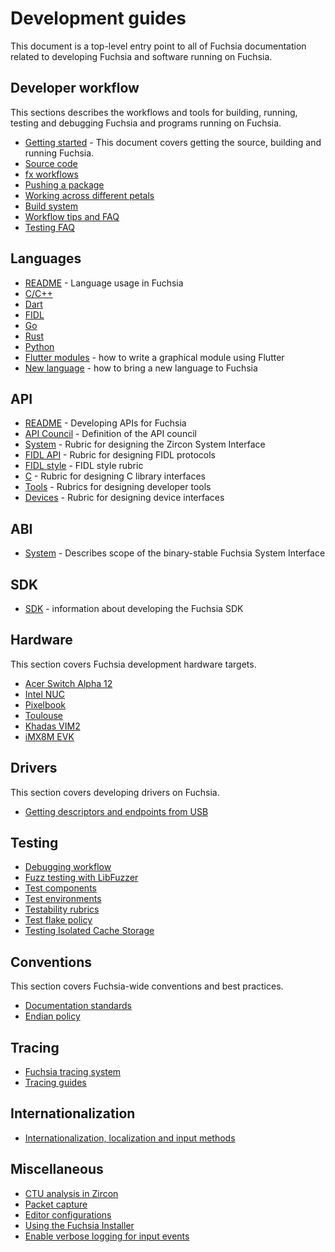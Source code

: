 # Development guides

This document is a top-level entry point to all of Fuchsia documentation related
to developing Fuchsia and software running on Fuchsia.

## Developer workflow

This sections describes the workflows and tools for building, running, testing
and debugging Fuchsia and programs running on Fuchsia.

 - [Getting started](/docs/get-started/README.md) - This document
   covers getting the source, building and running Fuchsia.
 - [Source code](/docs/get-started/get_fuchsia_source.md)
 - [fx workflows](build/fx.md)
 - [Pushing a package](/docs/concepts/packages/package_update.md)
 - [Working across different petals](source_code/working_across_petals.md)
 - [Build system](/docs/concepts/build_system/index.md)
 - [Workflow tips and FAQ](source_code/workflow_tips_and_faq.md)
 - [Testing FAQ](testing/faq.md)

## Languages

 - [README](languages/README.md) - Language usage in Fuchsia
 - [C/C++](languages/c-cpp/README.md)
 - [Dart](languages/dart/README.md)
 - [FIDL](languages/fidl/README.md)
 - [Go](languages/go/README.md)
 - [Rust](languages/rust/README.md)
 - [Python](languages/python/README.md)
 - [Flutter modules](languages/dart/mods.md) - how to write a graphical module
   using Flutter
 - [New language](languages/new/README.md) - how to bring a new language to Fuchsia

## API

 - [README](/docs/concepts/api/README.md) - Developing APIs for Fuchsia
 - [API Council](/docs/contribute/governance/api_council.md) - Definition of the API council
 - [System](/docs/concepts/api/system.md) - Rubric for designing the Zircon System Interface
 - [FIDL API][fidl-api] - Rubric for designing FIDL protocols
 - [FIDL style][fidl-style] - FIDL style rubric
 - [C](/docs/concepts/api/c.md) - Rubric for designing C library interfaces
 - [Tools](/docs/concepts/api/tools.md) - Rubrics for designing developer tools
 - [Devices](/docs/concepts/api/device_interfaces.md) - Rubric for designing device interfaces

## ABI

 - [System](/docs/concepts/system/abi/system.md) - Describes scope of the binary-stable Fuchsia System Interface

## SDK

 - [SDK](idk/README.md) - information about developing the Fuchsia SDK

## Hardware

This section covers Fuchsia development hardware targets.

 - [Acer Switch Alpha 12][acer_12]
 - [Intel NUC][intel-nuc]
 - [Pixelbook][pixelbook]
 - [Toulouse][toulouse]
 - [Khadas VIM2][khadas-vim]
 - [iMX8M EVK][imx8mevk]

## Drivers

This section covers developing drivers on Fuchsia.

 - [Getting descriptors and endpoints from USB][usb-descriptors-endpoints]

## Testing

 - [Debugging workflow](/docs/development/debugging/debugging.md)
 - [Fuzz testing with LibFuzzer](/docs/development/testing/fuzzing/overview.md)
 - [Test components](/docs/concepts/testing/v1_test_component.md)
 - [Test environments](/docs/concepts/testing/environments.md)
 - [Testability rubrics](/docs/concepts/testing/testability_rubric.md)
 - [Test flake policy](/docs/concepts/testing/test_flake_policy.md)
 - [Testing Isolated Cache Storage](/docs/concepts/testing/testing_isolated_cache_storage.md)

## Conventions

This section covers Fuchsia-wide conventions and best practices.

 - [Documentation standards](/docs/contribute/docs/documentation-standards.md)
 - [Endian policy](/docs/development/languages/endian.md)

## Tracing

 - [Fuchsia tracing system](/docs/concepts/tracing/README.md)
 - [Tracing guides](/docs/development/tracing/README.md)

## Internationalization

 - [Internationalization, localization and input methods](internationalization/README.md)

## Miscellaneous

 - [CTU analysis in Zircon](kernel/ctu_analysis.md)
 - [Packet capture](debugging/packet_capture.md)
 - [Editor configurations](/docs/development/editors/README.md)
 - [Using the Fuchsia Installer](/docs/development/hardware/installer.md)
 - [Enable verbose logging for input events](/docs/development/components/v1/verbose_logging.md)

[acer_12]: /docs/development/hardware/acer12.md "Acer 12"
[pixelbook]: /docs/development/hardware/pixelbook.md "Pixelbook"
[toulouse]: /docs/development/hardware/toulouse.md "Toulouse"
[khadas-vim]: /docs/development/hardware/khadas-vim.md "Khadas VIM2"
[imx8mevk]: /docs/development/hardware/imx8mevk.md "iMX8M EVK"
[intel-nuc]: /docs/development/hardware/intel_nuc.md "Intel NUC"
[fidl-style]: /docs/development/languages/fidl/guides/style.md
[fidl-api]: /docs/concepts/api/fidl.md
[usb-descriptors-endpoints]: /docs/development/drivers/usb/getting_descriptors_and_endpoints.md
